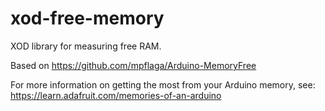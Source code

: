 # xod-free-memory
XOD library for measuring free RAM. 

Based on https://github.com/mpflaga/Arduino-MemoryFree

For more information on getting the most from your Arduino memory, see: https://learn.adafruit.com/memories-of-an-arduino
